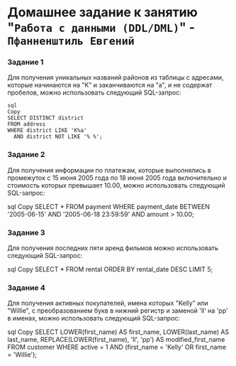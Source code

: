 # Домашнее задание к занятию "`Работа с данными (DDL/DML)`" - `Пфанненштиль Евгений`


### Задание 1
Для получения уникальных названий районов из таблицы с адресами, которые начинаются на "K" и заканчиваются на "a", и не содержат пробелов, можно использовать следующий SQL-запрос:

    sql
    Copy
    SELECT DISTINCT district
    FROM address
    WHERE district LIKE 'K%a' 
      AND district NOT LIKE '% %';
  
### Задание 2
Для получения информации по платежам, которые выполнялись в промежуток с 15 июня 2005 года по 18 июня 2005 года включительно и стоимость которых превышает 10.00, можно использовать следующий SQL-запрос:

sql
Copy
SELECT *
FROM payment
WHERE payment_date BETWEEN '2005-06-15' AND '2005-06-18 23:59:59'
  AND amount > 10.00;
  
### Задание 3
Для получения последних пяти аренд фильмов можно использовать следующий SQL-запрос:

sql
Copy
SELECT *
FROM rental
ORDER BY rental_date DESC
LIMIT 5;

### Задание 4
Для получения активных покупателей, имена которых "Kelly" или "Willie", с преобразованием букв в нижний регистр и заменой 'll' на 'pp' в именах, можно использовать следующий SQL-запрос:

sql
Copy
SELECT 
    LOWER(first_name) AS first_name, 
    LOWER(last_name) AS last_name,
    REPLACE(LOWER(first_name), 'll', 'pp') AS modified_first_name
FROM customer
WHERE active = 1 
  AND (first_name = 'Kelly' OR first_name = 'Willie');

